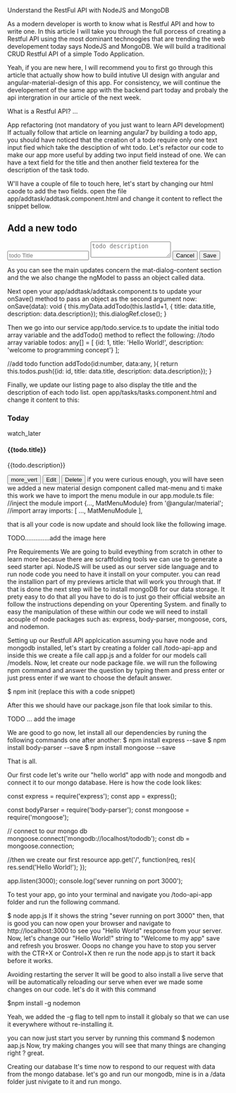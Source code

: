 Understand the RestFul API with NodeJS and MongoDB

As a modern developer is worth to know what is Restful API and how to write one. In this article I will take you through the full porcess of creating a Restful API using the most dominant technoogies that are trending the web developement today says NodeJS and MongoDB. We will build a traditional CRUD Restful API of a simple Todo Application. 

Yeah, if you are new here, I will recommend you to first go through this article that actually show how to build intutive UI design with angular and angular-material-design of this app. For consistency, we will continue the developement of the same app with the backend part today and probaly the api intergration in our article of the next week.

What is a Restful API?
...

App refactoring (not mandatory of you just want to learn API development)
If actually follow that article on learning angular7 by building a todo app, you should have noticed that the creation of a todo require only one text input fied which take the desciption of wht todo. Let's refactor our code to make our app more useful by adding two input field instead of one. We can have a text field for the title and then another field texterea for the description of the task todo.

W'll have a couple of file to touch here, let's start by changing our html caode to add the two fields. open the file app/addtask/addtask.component.html and change it content to reflect the snippet bellow.

<h2 mat-dialog-title>Add a new todo</h2>
<mat-dialog-content>
    <mat-form-field class="example-full-width">
      <input matInput placeholder="todo Title" [(ngModel)]="data.title" #data="ngModel" >      
    </mat-form-field>
    <mat-form-field class="example-full-width">
      <textarea matInput placeholder="todo description" [(ngModel)]="data.description" #data="ngModel"></textarea>
    </mat-form-field>
</mat-dialog-content>

<mat-dialog-actions>
  <button mat-button (click)="onCancel()">Cancel</button>
  <button mat-raised-button color="primary" (click)="onSave(data)">Save</button>
</mat-dialog-actions>

As you can see the main updates concern the mat-dialog-content section and the we also change the ngModel to passs an object called data.

Next open your app/addtask/addtask.component.ts to update your onSave() method to pass an object as the second argument now:
  onSave(data): void {
    this.myData.addTodo(this.lastId+1, { title: data.title, description: data.description});
    this.dialogRef.close();
  }

Then we go into our service app/todo.service.ts to update the initial todo array variable and the addTodo() method to reflect the following:
  //todo array variable
 todos: any[] = [
    {id: 1, title: 'Hello World!', description: 'welcome to programming concept'}
  ];

  //add todo function
  addTodo(id:number, data:any, ){
    return this.todos.push({id: id, title: data.title, description: data.description});
  }

Finally, we update our listing page to also display the title and the description of each todo list. open app/tasks/tasks.component.html and change it content to this:
<mat-list>
  <h3 mat-subheader>Today</h3>
  <mat-list-item *ngFor="let todo of todos">
    <mat-icon mat-list-icon>watch_later</mat-icon>
    <h4 mat-line>{{todo.title}}</h4>
    <p mat-line> {{todo.description}} </p>
    <span style="position:relative; right: 35x">
          <button mat-button [matMenuTriggerFor]="menu">
              <mat-icon mat-list-icon>more_vert</mat-icon>
          </button>
          <mat-menu #menu="matMenu">
            <button mat-menu-item>Edit</button>
            <button (click)="deleteItem(todo.id)" mat-menu-item>Delete</button>
          </mat-menu>
    </span>
    <mat-divider></mat-divider>
  </mat-list-item>
</mat-list>
if you were curious enough, you will have seen we added a new material design component called mat-menu and ti make this work we have to import the menu module in our app.module.ts file:
//inject the module
import {..., MatMenuModule} from '@angular/material';
//import array
imports: [
    ...,
    MatMenuModule
],

that is all your code is now update and should look like the following image.

TODO..............add the image here


Pre Requirements
We are going to build eveything from scratch in other to learn more becasue there are scraftfolding tools we can use to generate a seed starter api.
NodeJS will be used as our server side language and to run node code you need to have it install on your computer. you can read the installion part of my previews article that will work you through that. 
If that is done the next step will be to install mongoDB for our data storage.
It prety easy to do that all you have to do is to just go their official website an follow the instructions depending on your Operenting System.
and finally to easy the manipulation of these within our code we will need to install acouple of node packages such as: express, body-parser, mongoose, cors, and nodemon.

Setting up our Restfull API applcication
assuming you have node and mongodb installed, let's start by creating a folder call /todo-api-app and inside this we create a file call app.js and a folder for our models call /models.
Now, let create our node package file. we will run the following npm command and answer the question by typing them and press enter or just press enter if we want to choose the default answer.

$ npm init (replace this with a code snippet)

After this we should have our package.json file that look similar to this.

TODO ... add the image

We are good to go now, let install all our dependencies by runing the following commands one after another:
$ npm install express --save
$ npm install body-parser --save
$ npm install mongoose --save 

That is all.


Our first code
let's write our "hello world" app with node and mongodb and connect it to our mongo database. Here is how the code look likes:

const express = require('express');
const app = express();

const bodyParser = require('body-parser');
const mongoose = require('mongoose');

// connect to our mongo db
mongoose.connect('mongodb://localhost/tododb');
const  db = mongoose.connection;


//then we create our first resource
app.get('/', function(req, res){
    res.send('Hello World!');
});

app.listen(3000);
console.log('sever running on port 3000');

To test your app, go into your terminal and navigate you /todo-api-app folder and run the following command.

$ node app.js
 If it shows the string "sever running on port 3000" then, that is good you can now open your browser and navigate to http://localhost:3000 to see you "Hello World" response from your server. Now, let's change our "Hello World!" string to "Welcome to my app" save and refresh you broswer. Ooops no change you have to stop you server with the CTR+X or Control+X then re run the node app.js to start it back before it works.


Avoiding restarting the server
It will be good to also install a live serve that will be automatically reloading our serve when ever we made some changes on our code. let's do it with this command

$npm install -g nodemon

Yeah, we added the -g flag to tell npm to install it globaly so that we can use it everywhere without re-installing it.

you can now just start you server by running this command
$ nodemon aap.js
Now, try making changes you will see that many things are changing right ?
great.

Creating our database
It's time now to respond to our request with data from the mongo database. let's go and run our mongodb, mine is in a /data folder just nivigate to it and run mongo.
